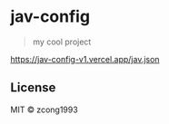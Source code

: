 # jav-config

> my cool project

https://jav-config-v1.vercel.app/jav.json

## License

MIT &copy; zcong1993
